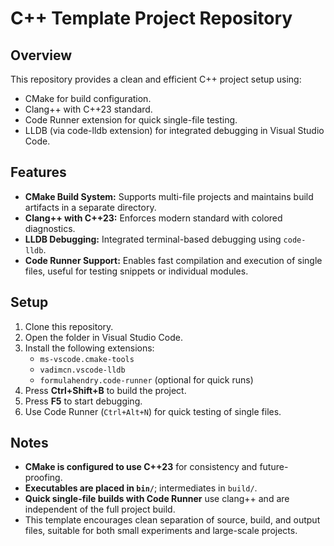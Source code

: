 # C++ Template Project Repository

## Overview
This repository provides a clean and efficient C++ project setup using:
- CMake for build configuration.
- Clang++ with C++23 standard.
- Code Runner extension for quick single-file testing.
- LLDB (via code-lldb extension) for integrated debugging in Visual Studio Code.

## Features
- **CMake Build System:** Supports multi-file projects and maintains build artifacts in a separate directory.
- **Clang++ with C++23:** Enforces modern standard with colored diagnostics.
- **LLDB Debugging:** Integrated terminal-based debugging using `code-lldb`.
- **Code Runner Support:** Enables fast compilation and execution of single files, useful for testing snippets or individual modules.

## Setup
1. Clone this repository.
2. Open the folder in Visual Studio Code.
3. Install the following extensions:
   - `ms-vscode.cmake-tools`
   - `vadimcn.vscode-lldb`
   - `formulahendry.code-runner` (optional for quick runs)
4. Press **Ctrl+Shift+B** to build the project.
5. Press **F5** to start debugging.
6. Use Code Runner (`Ctrl+Alt+N`) for quick testing of single files.

## Notes
- **CMake is configured to use C++23** for consistency and future-proofing.
- **Executables are placed in `bin/`**; intermediates in `build/`.
- **Quick single-file builds with Code Runner** use clang++ and are independent of the full project build.
- This template encourages clean separation of source, build, and output files, suitable for both small experiments and large-scale projects.
